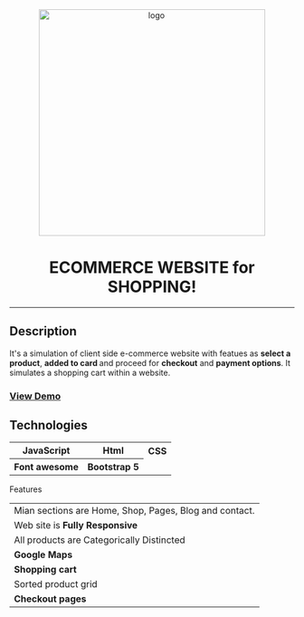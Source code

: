 <div align="center">

  <img src="https://colorlib.com/wp/wp-content/uploads/sites/2/ecommerce-website-builder.jpg.webp" alt="logo" width="400" height="auto" />

  <h1>ECOMMERCE WEBSITE for SHOPPING!</h1>

</div>

<hr>
<h2>Description</h2>
It's a simulation of client side e-commerce website with featues as <b>select a product</b>, <b>added to card </b> and proceed for <b>checkout</b> and <b>payment options</b>. It simulates a shopping cart within a website.

<h3> <a href="https://themewagon.github.io/malefashion/?_ga=2.41998501.1093724425.1672790678-1535258502.1672790678">View Demo</a> </h3>

<h2>Technologies</h2>
<table>
      <tbody>
        <tr>
          <th>JavaScript</th>
           <th>Html</th>
           <th>CSS</th>
        </tr>
          <tr>
           <th>Font awesome</th>
           <th>Bootstrap 5</th>
         </tr>
      </tbody>    
</table

## Features
<table>
      <tbody>
         <tr>
          <td>Mian sections are Home, Shop, Pages, Blog and contact.</td>
          <tr>
          <td>Web site is <b>Fully Responsive</b></td>
          </tr>
          <tr>
          <td>All products are Categorically Distincted</td>
          </tr>
          <tr>
          <td><b>Google Maps</b></td>
          </tr>
          <tr>
          <td><b>Shopping cart</b></td>
          </tr>
          <tr>
          <td>Sorted product grid</td>
          </tr>
          <tr>
          <td><b>Checkout pages</b></td>
          </tr>
        </tr>
        </tbody>    
</table>
